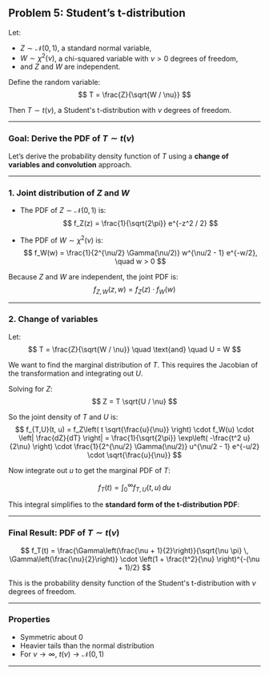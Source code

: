 ## Problem 5: Student’s t-distribution

Let:
- $Z \sim \mathcal{N}(0, 1)$, a standard normal variable,
- $W \sim \chi^2(\nu)$, a chi-squared variable with $\nu > 0$ degrees of freedom,
- and $Z$ and $W$ are independent.

Define the random variable:
$$
T = \frac{Z}{\sqrt{W / \nu}}
$$

Then $T \sim t(\nu)$, a Student's t-distribution with $\nu$ degrees of freedom.

---

### Goal: Derive the PDF of $T \sim t(\nu)$

Let’s derive the probability density function of $T$ using a **change of variables and convolution** approach.

---

### 1. Joint distribution of $Z$ and $W$

- The PDF of $Z \sim \mathcal{N}(0, 1)$ is:
$$
f_Z(z) = \frac{1}{\sqrt{2\pi}} e^{-z^2 / 2}
$$

- The PDF of $W \sim \chi^2(\nu)$ is:
$$
f_W(w) = \frac{1}{2^{\nu/2} \Gamma(\nu/2)} w^{\nu/2 - 1} e^{-w/2}, \quad w > 0
$$

Because $Z$ and $W$ are independent, the joint PDF is:
$$
f_{Z,W}(z, w) = f_Z(z) \cdot f_W(w)
$$

---

### 2. Change of variables

Let:
$$
T = \frac{Z}{\sqrt{W / \nu}} \quad \text{and} \quad U = W
$$

We want to find the marginal distribution of $T$. This requires the Jacobian of the transformation and integrating out $U$.

Solving for $Z$:  
$$
Z = T \sqrt{U / \nu}
$$

So the joint density of $T$ and $U$ is:
$$
f_{T,U}(t, u) = f_Z\left( t \sqrt{\frac{u}{\nu}} \right) \cdot f_W(u) \cdot \left| \frac{dZ}{dT} \right|
= \frac{1}{\sqrt{2\pi}} \exp\left( -\frac{t^2 u}{2\nu} \right) \cdot \frac{1}{2^{\nu/2} \Gamma(\nu/2)} u^{\nu/2 - 1} e^{-u/2} \cdot \sqrt{\frac{u}{\nu}}
$$

Now integrate out $u$ to get the marginal PDF of $T$:

$$
f_T(t) = \int_0^\infty f_{T,U}(t, u) \, du
$$

This integral simplifies to the **standard form of the t-distribution PDF**:

---

### Final Result: PDF of $T \sim t(\nu)$

$$
f_T(t) = \frac{\Gamma\left(\frac{\nu + 1}{2}\right)}{\sqrt{\nu \pi} \, \Gamma\left(\frac{\nu}{2}\right)} \cdot \left(1 + \frac{t^2}{\nu} \right)^{-(\nu + 1)/2}
$$

This is the probability density function of the Student's t-distribution with $\nu$ degrees of freedom.

---

### Properties

- Symmetric about 0
- Heavier tails than the normal distribution
- For $\nu \to \infty$, $t(\nu) \to \mathcal{N}(0, 1)$

---
